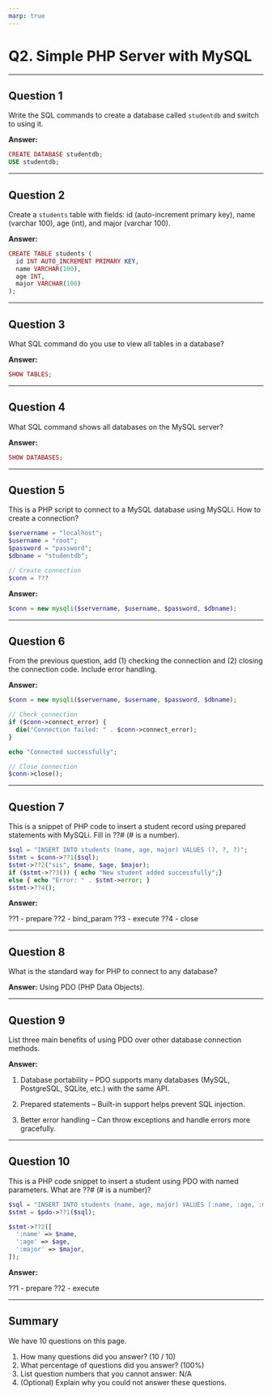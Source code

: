 ```yaml
---
marp: true
---
```


# Q2. Simple PHP Server with MySQL

---

## Question 1

Write the SQL commands to create a database called `studentdb` and switch to using it.

**Answer:**
```php
CREATE DATABASE studentdb;
USE studentdb;
```

---

## Question 2

Create a `students` table with fields: id (auto-increment primary key), name (varchar 100), age (int), and major (varchar 100).

**Answer:**
```php
CREATE TABLE students (
  id INT AUTO_INCREMENT PRIMARY KEY,
  name VARCHAR(100),
  age INT,
  major VARCHAR(100)
);
```
---

## Question 3

What SQL command do you use to view all tables in a database?

**Answer:**
```php
SHOW TABLES;
```
---

## Question 4

What SQL command shows all databases on the MySQL server?

**Answer:**
```php
SHOW DATABASES;
```

---

## Question 5

This is a PHP script to connect to a MySQL database using MySQLi. How to create a connection?

```php
$servername = "localhost";
$username = "root";
$password = "password";
$dbname = "studentdb";

// Create connection
$conn = ???
```

**Answer:**
```php
$conn = new mysqli($servername, $username, $password, $dbname);
```
---

## Question 6

From the previous question, add (1) checking the connection and (2) closing the connection code. Include error handling.

**Answer:**
```php
$conn = new mysqli($servername, $username, $password, $dbname);

// Check connection
if ($conn->connect_error) {
  die("Connection failed: " . $conn->connect_error);
}

echo "Connected successfully";

// Close connection
$conn->close();
```

---

## Question 7

This is a snippet of PHP code to insert a student record using prepared statements with MySQLi. Fill in ??# (# is a number).

```php
$sql = "INSERT INTO students (name, age, major) VALUES (?, ?, ?)";
$stmt = $conn->??1($sql);
$stmt->??2("sis", $name, $age, $major);
if ($stmt->??3()) { echo "New student added successfully";} 
else { echo "Error: " . $stmt->error; }
$stmt->??4();
```

**Answer:**

??1 - prepare
??2 - bind_param
??3 - execute
??4 - close

---

## Question 8

What is the standard way for PHP to connect to any database?  

**Answer:**
Using PDO (PHP Data Objects).

---

## Question 9

List three main benefits of using PDO over other database connection methods.

**Answer:**
1. Database portability – PDO supports many databases (MySQL, PostgreSQL, SQLite, etc.) with the same API.

2. Prepared statements – Built-in support helps prevent SQL injection.

3. Better error handling – Can throw exceptions and handle errors more gracefully.

---

## Question 10

This is a PHP code snippet to insert a student using PDO with named parameters. What are ??# (# is a number)?

```php
$sql = "INSERT INTO students (name, age, major) VALUES (:name, :age, :major)";
$stmt = $pdo->??1($sql);

$stmt->??2([
  ':name' => $name,
  ':age' => $age,
  ':major' => $major,
]);
```

**Answer:**

??1 - prepare
??2 - execute

---

## Summary

We have 10 questions on this page.

1. How many questions did you answer? (10 / 10)
2. What percentage of questions did you answer? (100%)
3. List question numbers that you cannot answer: N/A
4. (Optional) Explain why you could not answer these questions.

